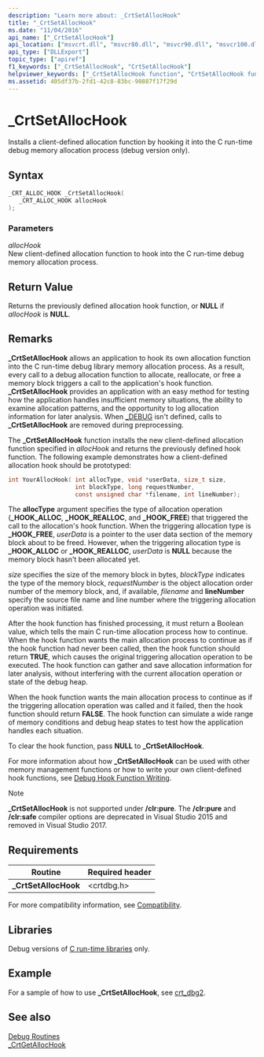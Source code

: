 ```yaml
---
description: "Learn more about: _CrtSetAllocHook"
title: "_CrtSetAllocHook"
ms.date: "11/04/2016"
api_name: ["_CrtSetAllocHook"]
api_location: ["msvcrt.dll", "msvcr80.dll", "msvcr90.dll", "msvcr100.dll", "msvcr100_clr0400.dll", "msvcr110.dll", "msvcr110_clr0400.dll", "msvcr120.dll", "msvcr120_clr0400.dll", "ucrtbase.dll"]
api_type: ["DLLExport"]
topic_type: ["apiref"]
f1_keywords: ["_CrtSetAllocHook", "CrtSetAllocHook"]
helpviewer_keywords: ["_CrtSetAllocHook function", "CrtSetAllocHook function"]
ms.assetid: 405df37b-2fd1-42c8-83bc-90887f17f29d
---
```

# _CrtSetAllocHook

Installs a client-defined allocation function by hooking it into the C run-time debug memory allocation process (debug version only).

## Syntax

```C
_CRT_ALLOC_HOOK _CrtSetAllocHook(
   _CRT_ALLOC_HOOK allocHook
);
```

### Parameters

*allocHook*<br/>
New client-defined allocation function to hook into the C run-time debug memory allocation process.

## Return Value

Returns the previously defined allocation hook function, or **NULL** if *allocHook* is **NULL**.

## Remarks

**_CrtSetAllocHook** allows an application to hook its own allocation function into the C run-time debug library memory allocation process. As a result, every call to a debug allocation function to allocate, reallocate, or free a memory block triggers a call to the application's hook function. **_CrtSetAllocHook** provides an application with an easy method for testing how the application handles insufficient memory situations, the ability to examine allocation patterns, and the opportunity to log allocation information for later analysis. When [_DEBUG](../../c-runtime-library/debug.md) isn't defined, calls to **_CrtSetAllocHook** are removed during preprocessing.

The **_CrtSetAllocHook** function installs the new client-defined allocation function specified in *allocHook* and returns the previously defined hook function. The following example demonstrates how a client-defined allocation hook should be prototyped:

```C
int YourAllocHook( int allocType, void *userData, size_t size,
                   int blockType, long requestNumber,
                   const unsigned char *filename, int lineNumber);
```

The **allocType** argument specifies the type of allocation operation (**_HOOK_ALLOC**, **_HOOK_REALLOC**, and **_HOOK_FREE**) that triggered the call to the allocation's hook function. When the triggering allocation type is **_HOOK_FREE**, *userData* is a pointer to the user data section of the memory block about to be freed. However, when the triggering allocation type is **_HOOK_ALLOC** or **_HOOK_REALLOC**, *userData* is **NULL** because the memory block hasn't been allocated yet.

*size* specifies the size of the memory block in bytes, *blockType* indicates the type of the memory block, *requestNumber* is the object allocation order number of the memory block, and, if available, *filename* and **lineNumber** specify the source file name and line number where the triggering allocation operation was initiated.

After the hook function has finished processing, it must return a Boolean value, which tells the main C run-time allocation process how to continue. When the hook function wants the main allocation process to continue as if the hook function had never been called, then the hook function should return **TRUE**, which causes the original triggering allocation operation to be executed. The hook function can gather and save allocation information for later analysis, without interfering with the current allocation operation or state of the debug heap.

When the hook function wants the main allocation process to continue as if the triggering allocation operation was called and it failed, then the hook function should return **FALSE**. The hook function can simulate a wide range of memory conditions and debug heap states to test how the application handles each situation.

To clear the hook function, pass **NULL** to **_CrtSetAllocHook**.

For more information about how **_CrtSetAllocHook** can be used with other memory management functions or how to write your own client-defined hook functions, see [Debug Hook Function Writing](/visualstudio/debugger/debug-hook-function-writing).

> [!NOTE]
> **_CrtSetAllocHook** is not supported under **/clr:pure**. The **/clr:pure** and **/clr:safe** compiler options are deprecated in Visual Studio 2015 and removed in Visual Studio 2017.

## Requirements

|Routine|Required header|
|-------------|---------------------|
|**_CrtSetAllocHook**|\<crtdbg.h>|

For more compatibility information, see [Compatibility](../../c-runtime-library/compatibility.md).

## Libraries

Debug versions of [C run-time libraries](../../c-runtime-library/crt-library-features.md) only.

## Example

For a sample of how to use **_CrtSetAllocHook**, see [crt_dbg2](https://github.com/Microsoft/VCSamples/tree/master/VC2010Samples/crt/crt_dbg2).

## See also

[Debug Routines](../../c-runtime-library/debug-routines.md)<br/>
[_CrtGetAllocHook](crtgetallochook.md)<br/>
